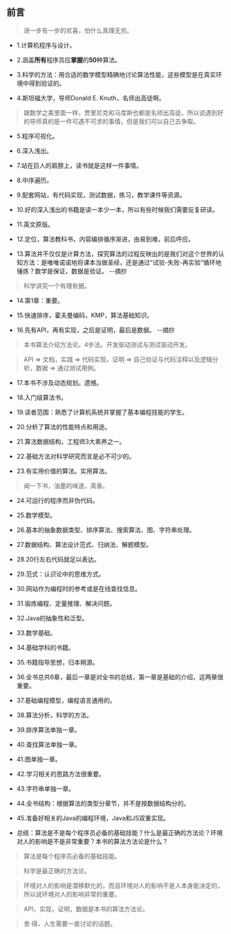 ## 前言

>进一步有一步的欢喜，怕什么真理无穷。

- 1.计算机程序与设计。

- 2.涵盖**所有**程序员应**掌握**的**50**种算法。

- 3.科学的方法：用合适的数学模型精确地讨论算法性能，这些模型是在真实环境中得到验证的。

- 4.斯坦福大学，导师Donald E. Knuth，名师出高徒啊。

>跟数学之美里面一样，贾里尼克和马库斯也都是名师出高徒，所以说遇到好的导师真的是一件可遇不可求的事情，但是我们可以自己去争取。

- 5.程序可视化。

- 6.深入浅出。

- 7.站在巨人的肩膀上，读书就是这样一件事情。

- 8.中序遍历。

- 9.配套网站，有代码实现，测试数据，练习，教学课件等资源。

- 10.好的深入浅出的书籍是读一本少一本，所以有些时候我们需要反复研读。

- 11.英文原版。

- 12.定位，算法教科书，内容编排循序渐进，由易到难，前后呼应。

- 13.算法并不仅仅是计算方法，探究算法的过程反映出的是我们对这个世界的认知方法：是唯唯诺诺地将课本当做圣经，还是通过“试验-失败-再实验”循环地锤炼？数学是保证，数据是验证。 --摘抄

>科学讲究一个有理有据。

- 14.第1章：重要。

- 15.快速排序，霍夫曼编码，KMP，算法基础知识。

- 16.先有API，再有实现，之后是证明，最后是数据。 --摘抄

>本书算法介绍方法论。4步法。开发驱动测试与测试驱动开发。

>API => 文档，实践 => 代码实现，证明 => 自己验证与代码注释以及逻辑分析，数据 => 通过测试用例。

- 17.本书不涉及动态规划。遗憾。

- 18.入门级算法书。

- 19.读者范围：熟悉了计算机系统并掌握了基本编程技能的学生。

- 20.分析了算法的性能特点和用途。

- 21.算法数据结构，工程师3大素养之一。

- 22.基础方法对科学研究而言是必不可少的。

- 23.有实用价值的算法。实用算法。

>闻一下书，油墨的味道，真香。

- 24.可运行的程序而非伪代码。

- 25.数学模型。

- 26.基本的抽象数据类型、排序算法、搜索算法、图、字符串处理。

- 27.数据结构、算法设计范式、归纳法、解题模型。

- 28.20行左右代码就足以表达。

- 29.范式：认识论中的思维方式。

- 30.网站作为编程时的参考或是在线查找信息。

- 31.锻炼编程、定量推理、解决问题。

- 32.Java的抽象性和泛型。

- 33.数学基础。

- 34.基础学科的书籍。

- 35.书籍指导思想，归本朔源。

- 36.全书总共6章，最后一章是对全书的总结，第一章是基础的介绍，这两章很重要。

- 37.基础编程模型，编程语言通用的。

- 38.算法分析，科学的方法。

- 39.排序算法单独一章。

- 40.查找算法单独一章。

- 41.图单独一章。

- 42.学习相关的思路方法很重要。

- 43.字符串单独一章。

- 44.全书结构：根据算法的类型分章节，并不是按数据结构分的。

- 45.准备好相关的Java的编程环境，Java和JS双重实现。

- 总结：算法是不是每个程序员必备的基础技能？什么是最正确的方法论？环境对人的影响是不是非常重要？本书的算法方法论是什么？

>算法是每个程序员必备的基础技能。

>科学是最正确的方法论。

>环境对人的影响是潜移默化的，而且环境对人的影响不是人本身能决定的，所以说环境对人的影响非常的重要。

>API，实现，证明，数据是本书的算法方法论。

>舍·得，人生需要一直讨论的话题。
